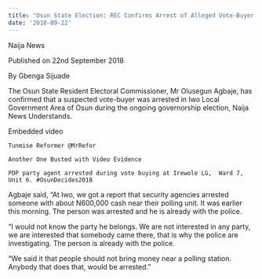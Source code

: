 ```yaml
---
title: "Osun State Election: REC Confirms Arrest of Alleged Vote-Buyer With N600,000"
date: '2018-09-22'
---
```

Naija News

Published on 22nd September 2018

By Gbenga Sijuade

The Osun State Resident Electoral Commissioner, Mr Olusegun Agbaje, has confirmed that a suspected vote-buyer was arrested in Iwo Local Government Area of Osun during the ongoing governorship election, Naija News Understands.


Embedded video

    Tunmise Reformer @MrRefor

    Another One Busted with Video Evidence 

    PDP party agent arrested during vote buying at Irewole LG,  Ward 7, Unit 6. #OsunDecides2018

Agbaje said, “At Iwo, we got a report that security agencies arrested someone with about N600,000 cash near their polling unit. It was earlier this morning. The person was arrested and he is already with the police.

“I would not know the party he belongs. We are not interested in any party, we are interested that somebody came there, that is why the police are investigating. The person is already with the police.

“We said it that people should not bring money near a polling station. Anybody that does that, would be arrested.”
